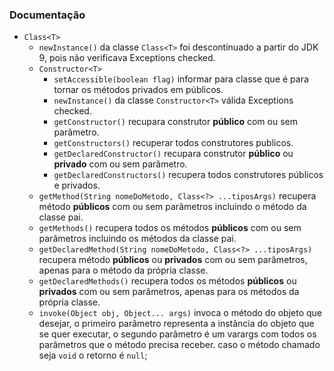 ### Documentação
* `Class<T>`
  * `newInstance()` da classe `Class<T>` foi descontinuado a partir do JDK 9, pois não verificava Exceptions checked.
  * `Constructor<T>`
    * `setAccessible(boolean flag)` informar para classe que é para tornar os métodos privados em públicos.
    * `newInstance()` da classe `Constructor<T>` válida Exceptions checked.
    * `getConstructor()` recupara construtor **público** com ou sem parâmetro.
    * `getConstructors()` recuperar todos construtores publicos.
    * `getDeclaredConstructor()` recupara construtor **público** ou **privado** com ou sem parâmetro.
    * `getDeclaredConstructors()` recupera todos construtores públicos e privados.
  * `getMethod(String nomeDoMetodo, Class<?> ...tiposArgs)` recupera método **públicos** com ou sem parâmetros incluindo o método da classe pai.
  * `getMethods()` recupera todos os métodos **públicos** com ou sem parâmetros incluindo os métodos da classe pai.
  * `getDeclaredMethod(String nomeDoMetodo, Class<?> ...tiposArgs)` recupera método **públicos** ou **privados** com ou sem parâmetros, apenas para o método da própria classe.
  * `getDeclaredMethods()` recupera todos os métodos **públicos** ou **privados** com ou sem parâmetros, apenas para os métodos da própria classe.
  * `invoke(Object obj, Object... args)` invoca o método do objeto que desejar, o primeiro parâmetro representa a instância do objeto que se quer executar, o segundo parâmetro é um varargs com todos os parâmetros que o método precisa receber. caso o método chamado seja `void` o retorno é `null`;
  
  
 
